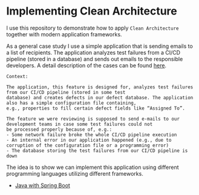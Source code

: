 # Implementing Clean Architecture

I use this repository to demonstrate how to apply `Clean Architecture` together with modern application frameworks.

As a general case study I use a simple application that is sending emails to a list of recipients.
The application analyzes test failures from a CI/CD pipeline (stored in a database) and sends out emails to the responsible developers.
A detail description of the cases can be found [here](https://www.plainionist.net/Implementing-Clean-Architecture-CaseStudy-Mails).

```
Context:

The application, this feature is designed for, analyzes test failures from our CI/CD pipeline (stored in some test 
database) and creates defects in our defect database. The application also has a simple configuration file containing,
e.g., properties to fill certain defect fields like “Assigned To”.

The feature we were reviewing is supposed to send e-mails to our development teams in case some test failures could not
be processed properly because of, e.g.:
- Some network failure broke the whole CI/CD pipeline execution
- An internal error in our application happened (e.g., due to corruption of the configuration file or a programming error)
- The database storing the test failures from our CI/CD pipeline is down
```

The idea is to show we can implement this application using different programming languages utilizing different frameworks.

- [Java with Spring Boot](./spring-test-failure-analyzer)
